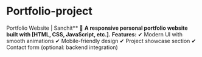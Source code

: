 # Portfolio-project
Portfolio Website | Sanchit**   🌟 **A responsive personal portfolio website built with [HTML, CSS, JavaScript, etc.].**    **Features:**   ✔ Modern UI with smooth animations   ✔ Mobile-friendly design   ✔ Project showcase section   ✔ Contact form (optional: backend integration)  
